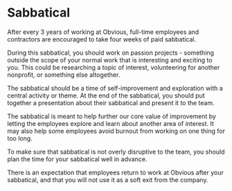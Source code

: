 # Sabbatical

After every 3 years of working at Obvious, full-time employees and contractors are encouraged to take four weeks of paid sabbatical.

During this sabbatical, you should work on passion projects - something outside the scope of your normal work that is interesting and exciting to you. This could be researching a topic of interest, volunteering for another nonprofit, or something else altogether.

The sabbatical should be a time of self-improvement and exploration with a central activity or theme. At the end of the sabbatical, you  should put together a presentation about their sabbatical and present it to the team.

The sabbatical is meant to help further our core value of improvement by letting the employees explore and learn about another area of interest. It may also help some employees avoid burnout from working on one thing for too long.

To make sure that sabbatical is not overly disruptive to the team, you should plan the time for your sabbatical well in advance.

There is an expectation that employees return to work at Obvious after your sabbatical, and that you will not use it as a soft exit from the company.
